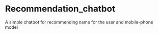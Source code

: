 # Recommendation_chatbot
A simple chatbot for recommending name for the user and mobile-phone model
